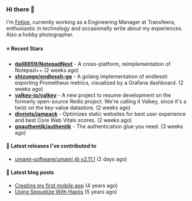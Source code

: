 ### Hi there 👋

I'm [Felipe](https://felipe.im), currently working as a Engineering Manager at Transfeera, enthusiastic in technology and occasionally write about my experiences. Also a hobby photographer.

#### ⭐ Recent Stars
- **[dail8859/NotepadNext](https://github.com/dail8859/NotepadNext)** - A cross-platform, reimplementation of Notepad&#43;&#43; (2 weeks ago)
- **[shizunge/endlessh-go](https://github.com/shizunge/endlessh-go)** - A golang implementation of endlessh exporting Prometheus metrics, visualized by a Grafana dashboard. (2 weeks ago)
- **[valkey-io/valkey](https://github.com/valkey-io/valkey)** - A new project to resume development on the formerly open-source Redis project. We&#39;re calling it Valkey, since it&#39;s a twist on the key-value datastore. (2 weeks ago)
- **[divriots/jampack](https://github.com/divriots/jampack)** - Optimizes static websites for best user experience and best Core Web Vitals scores. (2 weeks ago)
- **[goauthentik/authentik](https://github.com/goauthentik/authentik)** - The authentication glue you need. (3 weeks ago)

#### 🚀 Latest releases I've contributed to


- [umami-software/umami @ v2.11.1](https://github.com/umami-software/umami/releases/tag/v2.11.1) (2 days ago)

#### 📄 Latest blog posts
- [Creating my first mobile app](https://felipe.im/posts/creating-my-first-mobile-app/) (4 years ago)
- [Using Sequelize With Hapijs](https://felipe.im/posts/using-sequelize-with-hapijs/) (5 years ago)